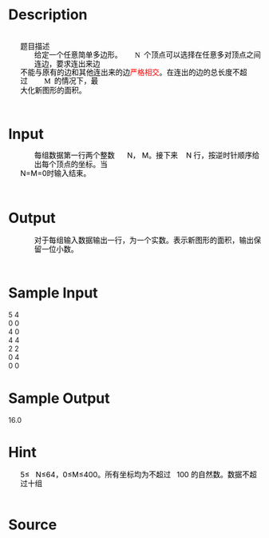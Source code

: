 
# Description

<div class="content"><p class="MsoNormal" align="left" style="margin: 0cm -1.1pt 0pt 0cm; line-height: 10pt; text-align: left; mso-line-height-rule: exactly; mso-layout-grid-align: none"><span lang="EN-US" style="font-size: 10pt; color: black; mso-bidi-font-size: 12.0pt; mso-font-kerning: 0pt"><font face="Times New Roman"><span style="mso-spacerun: yes"> </span><o:p></o:p></font></span></p>
<p class="MsoNormal" align="left" style="margin: 0cm -1.1pt 0pt 0cm; line-height: 4pt; text-align: left; mso-line-height-rule: exactly; mso-layout-grid-align: none"><span lang="EN-US" style="font-size: 10pt; color: black; mso-bidi-font-size: 12.0pt; mso-font-kerning: 0pt"><font face="Times New Roman"><span style="mso-spacerun: yes"> </span><o:p></o:p></font></span></p>
<p class="MsoNormal" align="left" style="margin: 0cm -3pt 0pt 18pt; line-height: 13.5pt; text-align: left; mso-line-height-rule: exactly; mso-layout-grid-align: none"><span style="font-size: 11pt; color: black; font-family: 宋体; mso-bidi-font-size: 12.0pt; mso-hansi-font-family: &#39;Times New Roman&#39;; mso-font-kerning: 0pt">题目描述</span><span lang="EN-US" style="font-size: 11pt; color: black; font-family: Calibri; mso-bidi-font-size: 12.0pt; mso-font-kerning: 0pt"> <o:p></o:p></span></p>
<p class="MsoNormal" align="left" style="margin: 0.5pt -3pt 0pt 39pt; line-height: 13pt; text-align: left; mso-line-height-rule: exactly; mso-layout-grid-align: none; tab-stops: 165.35pt 174.75pt"><span style="font-size: 11pt; color: black; font-family: 宋体; mso-bidi-font-size: 12.0pt; mso-hansi-font-family: &#39;Times New Roman&#39;; mso-font-kerning: 0pt">给定一个任意简单多边形。</span><span lang="EN-US" style="font-size: 11pt; color: black; font-family: Calibri; mso-bidi-font-size: 12.0pt; mso-font-kerning: 0pt"><span style="mso-tab-count: 1">       </span>N</span><span lang="EN-US" style="font-size: 11pt; color: black; font-family: 宋体; mso-bidi-font-size: 12.0pt; mso-hansi-font-family: Calibri; mso-font-kerning: 0pt"><span style="mso-tab-count: 1">  </span></span><span style="font-size: 11pt; color: black; font-family: 宋体; mso-bidi-font-size: 12.0pt; mso-hansi-font-family: Calibri; mso-font-kerning: 0pt">个顶点可以选择在任意多对顶点之间连边，要求连出来边<span lang="EN-US"><o:p></o:p></span></span></p>
<p class="MsoNormal" align="left" style="margin: 0cm -3pt 0pt 18pt; line-height: 13pt; text-align: left; mso-line-height-rule: exactly; mso-layout-grid-align: none; tab-stops: 360.05pt 372.55pt"><span style="font-size: 11pt; color: black; font-family: 宋体; mso-bidi-font-size: 12.0pt; mso-hansi-font-family: &#39;Times New Roman&#39;; mso-font-kerning: 0pt">不能与原有的边和其他连出来的边</span><span style="font-size: 11pt; color: red; font-family: 宋体; mso-bidi-font-size: 12.0pt; mso-hansi-font-family: &#39;Times New Roman&#39;; mso-font-kerning: 0pt">严格相交</span><span style="font-size: 11pt; color: black; font-family: 宋体; mso-bidi-font-size: 12.0pt; mso-hansi-font-family: &#39;Times New Roman&#39;; mso-font-kerning: 0pt">。在连出的边的总长度不超过</span><span lang="EN-US" style="font-size: 11pt; color: black; font-family: Calibri; mso-bidi-font-size: 12.0pt; mso-font-kerning: 0pt"><span style="mso-tab-count: 1">         </span>M</span><span lang="EN-US" style="font-size: 11pt; color: black; font-family: 宋体; mso-bidi-font-size: 12.0pt; mso-hansi-font-family: Calibri; mso-font-kerning: 0pt"><span style="mso-tab-count: 1">  </span></span><span style="font-size: 11pt; color: black; font-family: 宋体; mso-bidi-font-size: 12.0pt; mso-hansi-font-family: Calibri; mso-font-kerning: 0pt">的情况下，最<span lang="EN-US"><o:p></o:p></span></span></p>
<p class="MsoNormal" align="left" style="margin: 0.5pt -3pt 0pt 18pt; line-height: 13.5pt; text-align: left; mso-line-height-rule: exactly; mso-layout-grid-align: none"><span style="font-size: 11pt; color: black; font-family: 宋体; mso-bidi-font-size: 12.0pt; mso-hansi-font-family: &#39;Times New Roman&#39;; mso-font-kerning: 0pt">大化新图形的面积。</span><span lang="EN-US" style="font-size: 11pt; color: black; font-family: Calibri; mso-bidi-font-size: 12.0pt; mso-font-kerning: 0pt"> <o:p></o:p></span></p>
<p class="MsoNormal" align="left" style="margin: 0cm -1.1pt 0pt 0cm; line-height: 10pt; text-align: left; mso-line-height-rule: exactly; mso-layout-grid-align: none"><span lang="EN-US" style="font-size: 10pt; color: black; mso-bidi-font-size: 12.0pt; mso-font-kerning: 0pt"><font face="Times New Roman"><span style="mso-spacerun: yes"> </span><o:p></o:p></font></span></p>
<p class="MsoNormal" align="left" style="margin: 0cm -1.1pt 0pt 0cm; line-height: 6pt; text-align: left; mso-line-height-rule: exactly; mso-layout-grid-align: none"><span lang="EN-US" style="font-size: 10pt; color: black; mso-bidi-font-size: 12.0pt; mso-font-kerning: 0pt"><font face="Times New Roman"><span style="mso-spacerun: yes"> </span><o:p></o:p></font></span></p>
<p></p></div>

# Input

<div class="content"><div style="margin: 0.5pt -3pt 0pt 39pt; line-height: 13pt; text-align: left" align="left"><span style="font-size: 11pt; color: black">每组数据第一行两个整数</span><span style="font-size: 11pt; color: black">      N</span><span style="font-size: 11pt; color: black">，</span><span style="font-size: 11pt; color: black"> M</span><span style="font-size: 11pt; color: black">。接下来</span><span style="font-size: 11pt; color: black">    N</span><span style="font-size: 11pt; color: black"> </span><span style="font-size: 11pt; color: black">行，按逆时针顺序给出每个顶点的坐标。当</span></div>
<div style="margin: 0cm -1.1pt 0pt 18pt; line-height: 13.5pt; text-align: left" align="left"><span style="font-size: 11pt; color: black">N=M=0</span><span style="font-size: 11pt; color: black">时输入结束。</span><span style="font-size: 11pt; color: black"> </span></div>
<div style="margin: 0cm -1.1pt 0pt 0cm; line-height: 10pt" align="left"><span style="font-size: 10pt; color: black"> </span></div>
<div style="margin: 0cm -1.1pt 0pt 0cm; line-height: 8pt" align="left"><span style="font-size: 10pt; color: black"> </span></div></div>

# Output

<div class="content"><div style="margin: 0cm -3pt 0pt 39pt; line-height: 13.5pt; text-align: left" align="left"><span style="font-size: 11pt; color: black">对于每组输入数据输出一行，为一个实数。表示新图形的面积，输出保留一位小数。</span><span style="font-size: 11pt; color: black">   </span></div>
<div style="margin: 0cm -1.1pt 0pt 0cm; line-height: 10pt" align="left"><span style="font-size: 10pt; color: black"> </span></div>
<div style="margin: 0cm -1.1pt 0pt 0cm; line-height: 6pt" align="left"><span style="font-size: 10pt; color: black"> </span></div></div>

# Sample Input

<div class="content"><span class="sampledata">5 4<br/>
0 0<br/>
4 0<br/>
4 4<br/>
2 2<br/>
0 4<br/>
0 0<br/>
</span></div>

# Sample Output

<div class="content"><span class="sampledata">16.0</span></div>

# Hint

<div class="content"><p></p><div style="margin: 0cm -3pt 0pt 18pt; line-height: 13.5pt" align="left"><span style="font-size: 11pt; color: black">5</span><span style="font-size: 11pt; color: black">≤</span><span style="font-size: 11pt; color: black">   N</span><span style="font-size: 11pt; color: black">≤</span><span style="font-size: 11pt; color: black; letter-spacing: 0.05pt">64</span><span style="font-size: 11pt; color: black">，</span><span style="font-size: 11pt; color: black">0</span><span style="font-size: 11pt; color: black">≤</span><span style="font-size: 11pt; color: black">M</span><span style="font-size: 11pt; color: black">≤</span><span style="font-size: 11pt; color: black">400</span><span style="font-size: 11pt; color: black">。所有坐标均为不超过</span><span style="font-size: 11pt; color: black; letter-spacing: -0.05pt">   100</span><span style="font-size: 11pt; color: black"> </span><span style="font-size: 11pt; color: black">的自然数。数据不超过十组</span></div><br/>
<p></p><p></p></div>

# Source

<div class="content"><p><a href="problemset.php?search="></a></p></div>

